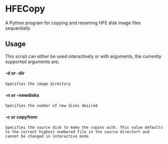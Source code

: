 # HFECopy
A Python program for copying and renaming HFE disk image files sequentially

## Usage
This script can either be used interactively or with arguments, the currently supported arguments are;


#### -d or -dir

```
Specifies the image directory
```


#### -n or -newdisks
```
Specifies the number of new disks desired
```

#### -c or copyfrom

```
Specifies the source disk to make the copies with. This value defaults to the current highest numbered file in the source directort and cannot be changed in interactive mode
```
